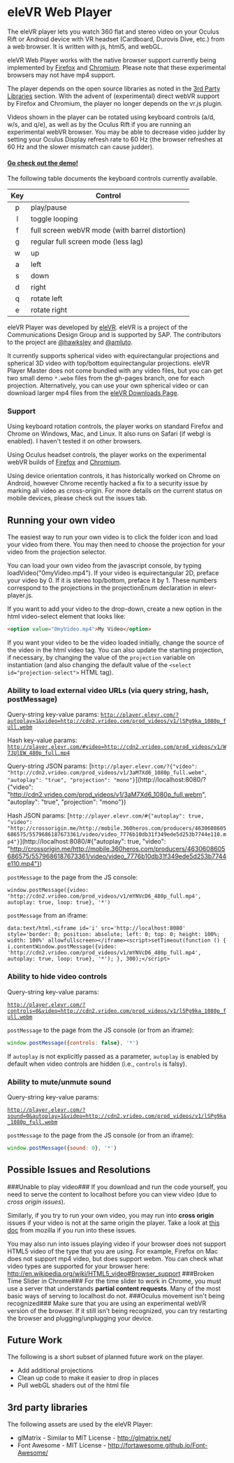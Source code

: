 eleVR Web Player
================

The eleVR player lets you watch 360 flat and stereo video on your Oculus Rift or Android device with VR headset (Cardboard, Durovis Dive, etc.) from a web browser. It is written with js, html5, and webGL.

eleVR Web Player works with the native browser support currently being implemented by [Firefox](http://blog.bitops.com/blog/2014/06/26/first-steps-for-vr-on-the-web/) and [Chromium](https://drive.google.com/folderview?id=0BzudLt22BqGRbW9WTHMtOWMzNjQ&usp=sharing#list). Please note that these experimental browsers may not have mp4 support.

The player depends on the open source libraries as noted in the [3rd Party Libraries](https://github.com/hawksley/eleVR-Web-Player/blob/master/README.md#3rd-party-libraries) section. With the advent of (experimental) direct webVR support by Firefox and Chromium, the player no longer depends on the vr.js plugin.

Videos shown in the player can be rotated using keyboard controls  (a/d, w/s, and q/e), as well as by the Oculus Rift if you are running an experimental webVR browser. You may be able to decrease video judder by setting your Oculus Display refresh rate to 60 Hz (the browser refreshes at 60 Hz and the slower mismatch can cause judder).

#### [Go check out the demo!](http://hawksley.github.io/eleVR-Web-Player/) ####

The following table documents the keyboard controls currently available.

| Key | Control           |
|:-----:|-------------|
| p   | play/pause |
| l   | toggle looping |
| f   | full screen webVR mode (with barrel distortion) |
| g   | regular full screen mode (less lag) |
| w   | up |
| a   | left |
| s   | down |
| d   | right |
| q   | rotate left |
| e   | rotate right |

eleVR Player was developed by [eleVR](http://eleVR.com). eleVR is a project of the Communications Design Group and is supported by SAP. The contributors to the project are [@hawksley](https://github.com/hawksley) and [@amluto](https://github.com/amluto).

It currently supports spherical video with equirectangular projections and spherical 3D video with top/bottom equirectangular projections. eleVR Player Master does not come bundled with any video files, but you can get two small demo `*.webm` files from the gh-pages branch, one for each projection. Alternatively, you can use your own spherical video or can download larger mp4 files from the [eleVR Downloads Page](http://elevr.com/downloads/).

### Support ###
Using keyboard rotation controls, the player works on standard Firefox and Chrome on Windows, Mac, and Linux. It also runs on Safari (if webgl is enabled). I haven't tested it on other browsers.

Using Oculus headset controls, the player works on the experimental webVR builds of [Firefox](http://blog.bitops.com/blog/2014/06/26/first-steps-for-vr-on-the-web/) and [Chromium](https://drive.google.com/folderview?id=0BzudLt22BqGRbW9WTHMtOWMzNjQ&usp=sharing#list).

Using device orientation controls, it has historically worked on Chrome on Android, however Chrome recently hacked a fix to a security issue by marking all video as cross-origin. For more details on the current status on mobile devices, please check out the issues tab.

## Running your own video ##
The easiest way to run your own video is to click the folder icon and load your video from there. You may then need to choose the projection for your video from the projection selector.

You can load your own video from the javascript console, by typing loadVideo("0myVideo.mp4"). If your video is equirectangular 2D, preface your video by 0. If it is stereo top/bottom, preface it by 1. These numbers correspond to the projections in the projectionEnum declaration in elevr-player.js.

If you want to add your video to the drop-down, create a new option in the html video-select element that looks like:

```html
<option value="0myVideo.mp4">My Video</option>
```

If you want your video to be the video loaded initially, change the source of the video in the html video tag. You can also update the starting projection, if necessary, by changing the value of the `projection` variable on instantiation (and also changing the default value of the `<select id="projection-select">` HTML tag).

### Ability to load external video URLs (via query string, hash, postMessage) ###

Query-string key-value params:
[`http://player.elevr.com/?autoplay=1&video=http://cdn2.vrideo.com/prod_videos/v1/lSPg9ka_1080p_full.webm`](http://localhost:8080/?autoplay=1&video=http://cdn2.vrideo.com/prod_videos/v1/lSPg9ka_1080p_full.webm)

Hash key-value params:
[`http://player.elevr.com/#video=http://cdn2.vrideo.com/prod_videos/v1/W7JUlEW_480p_full.mp4`](http://localhost:8080/#video=http://cdn2.vrideo.com/prod_videos/v1/W7JUlEW_480p_full.mp4)

Query-string JSON params:
[`http://player.elevr.com/?{"video": "http://cdn2.vrideo.com/prod_videos/v1/3aM7Xd6_1080p_full.webm", "autoplay": "true", "projection": "mono"}`](http://localhost:8080/?{"video": "http://cdn2.vrideo.com/prod_videos/v1/3aM7Xd6_1080p_full.webm", "autoplay": "true", "projection": "mono"})

Hash JSON params:
[`http://player.elevr.com/#{"autoplay": true, "video": "http://crossorigin.me/http://mobile.360heros.com/producers/4630608605686575/5579686187673361/video/video_7776b10db31f349ede5d253b7744e110.mp4"}`](http://localhost:8080/#{"autoplay": true, "video": "http://crossorigin.me/http://mobile.360heros.com/producers/4630608605686575/5579686187673361/video/video_7776b10db31f349ede5d253b7744e110.mp4"})

`postMessage` to the page from the JS console:
```
window.postMessage({video: 'http://cdn2.vrideo.com/prod_videos/v1/mYNVcD6_480p_full.mp4', autoplay: true, loop: true}, '*')
```

`postMessage` from an iframe:
```
data:text/html,<iframe id='i' src='http://localhost:8080' style='border: 0; position: absolute; left: 0; top: 0; height: 100%; width: 100%' allowfullscreen></iframe><script>setTimeout(function () { i.contentWindow.postMessage({video: 'http://cdn2.vrideo.com/prod_videos/v1/mYNVcD6_480p_full.mp4', autoplay: true, loop: true}, '*'); }, 300);</script>
```

### Ability to hide video controls ###

Query-string key-value params:

[`http://player.elevr.com/?controls=0&video=http://cdn2.vrideo.com/prod_videos/v1/lSPg9ka_1080p_full.webm`](http://localhost:8080/?controls=0&video=http://cdn2.vrideo.com/prod_videos/v1/lSPg9ka_1080p_full.webm)

`postMessage` to the page from the JS console (or from an iframe):

```js
window.postMessage({controls: false}, '*')
```

If `autoplay` is not explicitly passed as a parameter, `autoplay` is enabled by default when video controls are hidden (i.e., `controls` is falsy).

### Ability to mute/unmute sound ###

Query-string key-value params:

[`http://player.elevr.com/?sound=0&autoplay=1&video=http://cdn2.vrideo.com/prod_videos/v1/lSPg9ka_1080p_full.webm`](http://localhost:8080/?sound=0&autoplay=1&video=http://cdn2.vrideo.com/prod_videos/v1/lSPg9ka_1080p_full.webm)

`postMessage` to the page from the JS console (or from an iframe):

```js
window.postMessage({sound: 0}, '*')
```

## Possible Issues and Resolutions ##
###Unable to play video###
If you download and run the code yourself, you need to serve the content to localhost before you can view video (due to _cross origin issues_).

Similarly, if you try to run your own video, you may run into __cross origin__ issues if your video is not at the same origin the player. Take a look at [this doc](https://developer.mozilla.org/en-US/docs/Web/WebGL/Cross-Domain_Textures) from mozilla if you run into these issues.

You may also run into issues playing video if your browser does not support HTML5 video of the type that you are using. For example, Firefox on Mac does not support mp4 video, but does support webm. You can check what video types are supported for your browser here: http://en.wikipedia.org/wiki/HTML5_video#Browser_support
###Broken Time Slider in Chrome###
For the time slider to work in Chrome, you must use a server that understands __partial content requests__. Many of the most basic ways of serving to localhost do not.
###Oculus movement isn't being recognized###
Make sure that you are using an experimental webVR version of the browser. If it still isn't being recognized, you can try restarting the browser and plugging/unplugging your device.

## Future Work ##
The following is a short subset of planned future work on the player.
- Add additional projections
- Clean up code to make it easier to drop in places
- Pull webGL shaders out of the html file

## 3rd party libraries ##
The following assets are used by the eleVR Player:

- glMatrix - Similar to MIT License - http://glmatrix.net/
- Font Awesome - MIT License - http://fortawesome.github.io/Font-Awesome/

